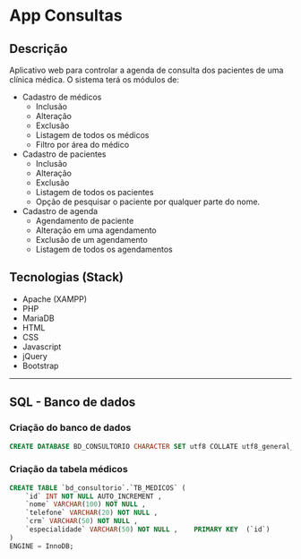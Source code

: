 # App Consultas
## Descrição
Aplicativo web para controlar a agenda de consulta dos pacientes de uma clínica médica. O sistema terá os módulos de:
- Cadastro de médicos
    - Inclusão
    - Alteração
    - Exclusão
    - Listagem de todos os médicos
    - Filtro por área do médico
- Cadastro de pacientes
    - Inclusão
    - Alteração
    - Exclusão
    - Listagem de todos os pacientes
    - Opção de pesquisar o paciente por qualquer parte do nome.
- Cadastro de agenda
    - Agendamento de paciente
    - Alteração em uma agendamento
    - Exclusão de um agendamento
    - Listagem de todos os agendamentos
## Tecnologias (Stack)
- Apache (XAMPP)
- PHP
- MariaDB
- HTML
- CSS
- Javascript
- jQuery
- Bootstrap

---
## SQL - Banco de dados
### Criação do banco de dados
```sql
CREATE DATABASE BD_CONSULTORIO CHARACTER SET utf8 COLLATE utf8_general_ci;
```

### Criação da tabela médicos
```sql
CREATE TABLE `bd_consultorio`.`TB_MEDICOS` ( 
    `id` INT NOT NULL AUTO_INCREMENT ,  
    `nome` VARCHAR(100) NOT NULL ,  
    `telefone` VARCHAR(20) NOT NULL ,  
    `crm` VARCHAR(50) NOT NULL ,  
    `especialidade` VARCHAR(50) NOT NULL ,    PRIMARY KEY  (`id`)
) 
ENGINE = InnoDB;
```
